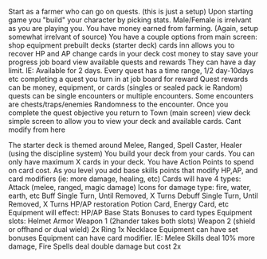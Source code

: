 Start as a farmer who can go on quests. (this is just a setup)
Upon starting game you "build" your character by picking stats. Male/Female is irrelvant as you are playing you.
You have money earned from farming. (Again, setup somewhat irrelvant of source)
You have a couple options from main screen:
	shop
		equipment 
		prebuilt decks (starter deck)
		cards
	inn
		allows you to recover HP and AP
		change cards in your deck
		cost money to stay
		save your progress
	job board
		view available quests and rewards
		They can have a day limit. IE: Available for 2 days. Every quest has a time range, 1/2 day-10days etc
		completing a quest you turn in at job board for reward
		Quest rewards can be money, equipment, or cards (singles or sealed pack ie Random)
		quests can be single encounters or multiple encounters. Some encounters are chests/traps/enemies
		Randomness to the encounter. Once you complete the quest objective you return to Town (main screen)	
	view deck
		simple screen to allow you to view your deck and available cards. Cant modify from here
		
The starter deck is themed around Melee, Ranged, Spell Caster, Healer (using the discipline system)
You build your deck from your cards. You can only have maximum X cards in your deck.
You have Action Points to spend on card cost.
As you level you add base skills points that modify HP,AP, and card modifiers (ie: more damage, healing, etc)
Cards will have 4 types:
	Attack (melee, ranged, magic damage)
		Icons for damage type: fire, water, earth, etc
	Buff 
		Single Turn, Until Removed, X Turns
	Debuff
		Single Turn, Until Removed, X Turns
	HP/AP restoration
		Potion Card, Energy Card, etc
Equipment will effect:
	HP/AP
	Base Stats
	Bonuses to card types
Equipment slots:
	Helmet
	Armor
	Weapon 1 (2hander takes both slots)
	Weapon 2 (shield or offhand or dual wield)
	2x Ring
	1x Necklace
Equipment can have set bonuses
Equipment can have card modifier. IE: Melee Skills deal 10% more damage, Fire Spells deal double damage but cost 2x

	
